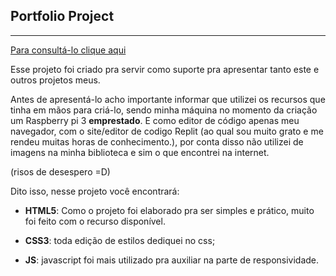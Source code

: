 ## Portfolio Project
----------------------
[Para consultá-lo clique aqui](https://Landing-Page.wellytonsdj.repl.co)

Esse projeto foi criado pra servir como suporte pra apresentar tanto este e outros projetos meus.

Antes de apresentá-lo acho importante informar que utilizei os recursos que tinha em mãos para criá-lo, sendo minha máquina no momento da criação um Raspberry pi 3 **emprestado**. E como editor de código apenas meu navegador, com o site/editor de codigo Replit (ao qual sou muito grato e me rendeu muitas horas de conhecimento.), por conta disso não utilizei de imagens na minha biblioteca e sim o que encontrei na internet.

(risos de desespero =D)




Dito isso, nesse projeto você encontrará:

+ **HTML5**: Como o projeto foi elaborado pra ser simples e prático, muito foi feito com o recurso disponível.

+ **CSS3**: toda edição de estilos dediquei no css;

+ **JS**: javascript foi mais utilizado pra auxiliar na parte de responsividade.
